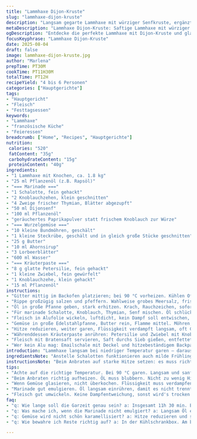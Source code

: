 ```yaml
---
title: "Lammhaxe Dijon-Kruste"
slug: "lammhaxe-dijon-kruste"
description: "Langsam gegarte Lammhaxe mit würziger Senfkruste, ergänzt durch glasiertes Wurzelgemüse mit Ahornsirup. Die Marinade emulgiert durch sorgfältiges Einrühren des Öls, das Fleisch wird bei niedriger Temperatur geschmort für tiefen Geschmack und zarte Fasern. Statt typischem Sellerie-Rüben-Einsatz gibt es Steckrübe als rustikale Alternative und geräuchertes Paprikapulver für eine rauchige Note. Gemüse glasieren, nicht kochen, damit die Süße intakt bleibt. Zum Abschluss frische Kräuterpaste für frische und würzige Akzente. Ein Gericht, das Geduld aber kaum Aufmerksamkeit beim Garen verlangt. "
metaDescription: "Lammhaxe Dijon-Kruste: Saftige Lammhaxe mit würziger Senfkruste, ideal für geduldige Köche."
ogDescription: "Entdecke die perfekte Lammhaxe mit Dijon-Kruste und glasiertem Wurzelgemüse, eine wahre Delikatesse für besondere Anlässe."
focusKeyphrase: "Lammhaxe Dijon-Kruste"
date: 2025-08-04
draft: false
image: lammhaxe-dijon-kruste.jpg
author: "Marlena"
prepTime: PT30M
cookTime: PT11H30M
totalTime: PT12H
recipeYield: "4 bis 6 Personen"
categories: ["Hauptgerichte"]
tags:
- "Hauptgericht"
- "Fleisch"
- "Festtagsessen"
keywords:
- "Lammhaxe"
- "französische Küche"
- "Feieressen"
breadcrumb: ["Home", "Recipes", "Hauptgerichte"]
nutrition: 
 calories: "520"
 fatContent: "35g"
 carbohydrateContent: "15g"
 proteinContent: "40g"
ingredients:
- "1 Lammhaxe mit Knochen, ca. 1.8 kg"
- "25 ml Pflanzenöl (z.B. Rapsöl)"
- "=== Marinade ==="
- "1 Schalotte, fein gehackt"
- "2 Knoblauchzehen, klein geschnitten"
- "4 Zweige frischer Thymian, Blätter abgezupft"
- "50 ml Dijonsenf"
- "100 ml Pflanzenöl"
- "geräuchertes Paprikapulver statt frischem Knoblauch zur Würze"
- "=== Wurzelgemüse ==="
- "10 kleine Bundmöhren, geschält"
- "1 kleine Steckrübe, geschält und in gleich große Stücke geschnitten"
- "25 g Butter"
- "10 ml Ahornsirup"
- "3 Lorbeerblätter"
- "600 ml Wasser"
- "=== Kräuterpaste ==="
- "8 g glatte Petersilie, fein gehackt"
- "1 kleine Zwiebel, fein gewürfelt"
- "1 Knoblauchzehe, klein gehackt"
- "15 ml Pflanzenöl"
instructions:
- "Gitter mittig im Backofen platzieren; bei 90 °C vorheizen. Kühlen Ofen brauchen, um langsam zu garen, sanft, langsam. Schwerkraft und Zeit wandeln Fleischfasern. Nicht hetzen."
- "Rippe großzügig salzen und pfeffern. Wahlweise grobes Meersalz, frisch gemahlener Pfeffer, roh fühlt sich trocken an."
- "Öl in große Pfanne geben, stark erhitzen. Krach, Rauchzeichen, sofort das Fleisch anbraten, bis es überall dunkel goldbraun, fast fast schwarz wird, unbedingt wenden, jede Seite grillen, außen eine Kruste bilden. Fleisch vorher abtupfen, sonst spritzt das Öl und stört nächster Schritt."
- "Für marinade Schalotte, Knoblauch, Thymian, Senf mischen. Öl schlückchenweise rein, mit Schneebesen rühren, emulsifizieren – sahnige, dickflüssige Konsistenz, nicht zu dünn. Hälfte Marinade kalt stellen, für später. Rest großzügig auf Lamm verstreichen, fast wie eine Paste."
- "Fleisch in Alufolie wickeln, luftdicht, kein Dampf soll entwischen, im Ofen auf Backblech 11h 30 min garen. Temperatur langsam, Fleisch schrumpft, Aroma entwickelt sich. Wichtig: nicht öffnen, sonst fällt Hitze raus, Garzeit verlängert sich stark. Am Ende Folie entfernen und kurz offen lassen, Flüssigkeit wird reduziert, Oberfläche trocknet leicht ab, Fleisch kühlt minimal ab und stabilisiert sich."
- "Gemüse in große Edelstahlpfanne, Butter rein, Flamme mittel. Möhren, Steckrübe, Paprikapulver zum Duft, Ahornsirup vorsichtig zugeben, Lorbeerblätter rein. Salzen, pfeffern. Wasser nur so viel, dass Gemüse gerade bedeckt ist. Aufkochen, laut hörbares Knistern, kleine Bläschen. Nicht umrühren sofort, sonst zerfallen Möhren."
- "Hitze reduzieren, weiter garen, Flüssigkeit verdampft langsam, oft Gemüse wenden, damit Zuckerschicht karamellisiert, glänzend wird, wie lackiert, Frostschutz für kalte Wintertage auf Teller. Würzung mit Salz und Pfeffer anpassen."
- "Währenddessen Kräuterpaste anrühren: Petersilie und Zwiebel mit Knoblauch mischen. Öl zugeben, glatt rühren, nicht zu flüssig. Kleine Schale in den Kühlschrank stellen, frisch am Tisch."
- "Fleisch mit Bratensaft servieren, Saft durchs Sieb gießen, entfettet. Dabei riecht es deutlich nach Thymian, Senf und Rauchpaprika, einladend und tief. Gemüse mit Kräuterpaste bestreichen, kurz darauf heiß servieren. Geduld zeigt sich im Geschmack. "
- "Wer kein Alu mag: Emailschale mit Deckel und hitzebeständigem Backpapier ersetzen, garzeit etwas verlängern. Bei dünneren Stücken Temperatur noch weiter senken, sonst zu trocken. Immer Probe mit Gefühlsprobe am Fleisch – Fleischtasche gibt der Finger: weich, aber noch fest."
introduction: "Lammhaxe langsam bei niedriger Temperatur garen – daraus lernt man Geduld und Vertrauen. Anstelle Sellerie-Rübe passt auch Steckrübe hervorragend, gibt rustikalen Biss und erdige Süße, besonders wenn mit Ahornsirup glasiert. Ich mische gerne rauchiges Paprikapulver unter die Marinade, gibt Tiefe ohne Knoblauchlast. Die langsame Garzeit macht das Fleisch butterweich, die Senfkruste bleibt aromatisch. Gemüse sollte vorsichtig karamellisieren, nicht verkochen. Kräuterpaste zum Schluss bringt Frische rein. Ein Gericht, das Zeit braucht, aber in der Umsetzung entspannt. "
ingredientsNote: "Anstelle Schalotten funktionieren auch milde Frühlingszwiebeln, fein gehackt. Thymian ruhig frisch nehmen, getrockneter würde zu intensiv, kann bitter werden. Für Öl eignet sich geschmacksneutrales Rapsöl, Olivenöl wird schnell bitter bei Hitze. Paprika halal oder geräuchert, je nach Geschmack. Stecktübe gibt eine Alternative zum Sellerie: robuster Geschmack, weniger wässrig, hält beim Glacieren besser. Beim Ahornsirup lieber reinen nehmen, Preisunterschied zahlt sich aus. Für die Kräuterpaste geht auch Koriander statt Petersilie, wenn gewünscht. Frische Kräuter unbedingt am Ende zugeben, sonst verliert sich Aroma. "
instructionsNote: "Beim Anbraten auf starke Hitze setzen: es muss richtig blubbern und zischen. Zu wenig Hitze gibt nur graues Anbraten ohne Geschmack. Beim Emulgieren der Marinade langsam Öl einrühren, sonst trennt sich die Sauce und bleibt dünnflüssig. Alufolie dick wickeln, keine Luftblasen. Temperatur niedrig, niemals über 100 °C, sonst wird das Fleisch trocken. Je nach Ofen kann kleine Abweichung normal sein. Gemüse braucht Geduld: Flüssigkeit darf erst starten zu köcheln, bevor alles Glasieren beginnt, langsam rühren, damit es nicht anhängt. Kräuterpaste nicht zu ölig machen, sonst wirkt sie schwer. Bratensaft abschmecken, eventuell mit wenig Zitronensaft oder Weißwein verfeinern. Fleischprobe mit Spieß: Widerstand weich aber federnd, wenn leicht nachgibt. "
tips:
- "Achte auf die richtige Temperatur. Bei 90 °C garen. Langsam und sanft, damit das Fleisch zart wird. Zeit ist der Schlüssel. "
- "Beim Anbraten richtig aufheizen. ÖL muss blubbern. Nicht zu wenig Hitze. Geschmack kommt durch schönes Anbraten. "
- "Wenn Gemüse glasieren, nicht überkochen. Flüssigkeit muss verdampfen. Möhren karamellisieren wunderbar.  Geschmack ist süßlich und knackig."
- "Marinade gut emulgieren. Öl langsam einrühren, damit es nicht trennt. So bleibt die Konsistenz dickflüssig. Perfekt für die Kruste."
- "Fleisch gut umwickeln. Keine Dampfentweichung, sonst wird's trocken. Alufolie oder Emaille funktioniert ebenfalls. "
faq:
- "q: Wie lange soll die Garzeit genau sein? a: Insgesamt 11h 30 min. Bei niedriger Temperatur kann man nichts falsch machen. "
- "q: Was mache ich, wenn die Marinade nicht emulgiert? a: Langsam Öl einrühren, mit einem Schneebesen arbeiten. Mehr Geduld."
- "q: Gemüse wird nicht schön karamellisiert? a: Hitze reduzieren und später immer wieder wenden. Langsam steigern, Geduld."
- "q: Wie bewahre ich Reste richtig auf? a: In der Kühlschrankbox. Am besten im eigenen Saft. Einfrieren geht auch. "

---
```


